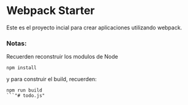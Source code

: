 # Webpack Starter

Este es el proyecto incial para crear aplicaciones utilizando webpack.

### Notas:
Recuerden reconstruir los modulos de Node
```
npm install
```

y para construir el build, recuerden:
```
npm run build
```"# todo.js" 
